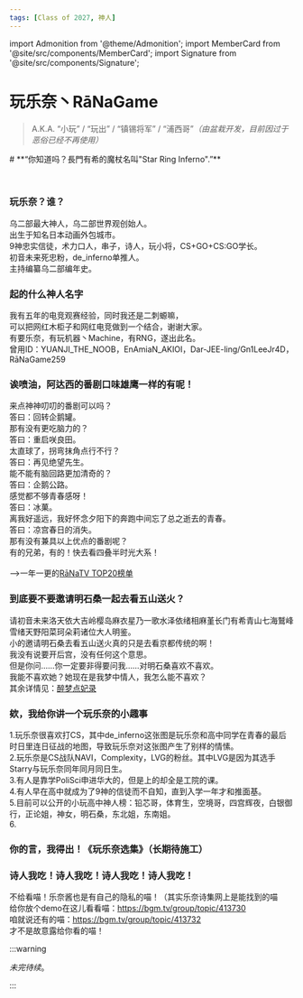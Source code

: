 ```yaml
---
tags: [Class of 2027, 神人]
---
```


import Admonition from '@theme/Admonition';
import MemberCard from '@site/src/components/MemberCard';
import Signature from '@site/src/components/Signature';

# 玩乐奈丶RāNaGame

> A.K.A. “小玩” / “玩出” / “镇锡将军” / “浦西哥”_（由盆栽开发，目前因过于恶俗已经不再使用）_

<Admonition type="tip" icon="⛵" title="进条目啥都别说，先一起说：">
# **“你知道吗？長門有希的魔杖名叫"Star Ring Inferno".”**
</Admonition>

<MemberCard
  name="玩乐奈丶RāNaGame"
  subtitle="Author"
  avatar="https://lain.bgm.tv/pic/user/c/000/76/99/769910.jpg"
  link="https://bgm.tv/user/darjeeling39_ak"
/>

<br />

### 玩乐奈？谁？

乌二部最大神人，乌二部世界观创始人。\
出生于知名日本动画外包城市。\
9神忠实信徒，术力口人，串子，诗人，玩小将，CS+GO+CS:GO学长。\
初音未来死忠粉，de_inferno单推人。\
主持编纂乌二部编年史。

### 起的什么神人名字

我有五年的电竞观赛经验，同时我还是二刺螈嘛，\
可以把网红木柜子和网红电竞做到一个结合，谢谢大家。\
有要乐奈，有玩机器丶Machine，有RNG，遂出此名。\
曾用ID：YUANJI_THE_NOOB，EnAmiaN_AKIOI，Dar-JEE-ling/Gn1LeeJr4D，RāNaGame259

### 诶喷油，阿达西的番剧口味雄鹰一样的有呢！

来点神神叨叨的番剧可以吗？\
答曰：回转企鹅罐。\
那有没有更吃脑力的？\
答曰：重启咲良田。\
太直球了，拐弯抹角点行不行？\
答曰：再见绝望先生。\
能不能有脑回路更加清奇的？\
答曰：企鹅公路。\
感觉都不够青春感呀！\
答曰：冰菓。\
离我好遥远，我好怀念夕阳下的奔跑中间忘了总之逝去的青春。\
答曰：凉宫春日的消失。\
那有没有兼具以上优点的番剧呢？\
有的兄弟，有的！快去看四叠半时光大系！\
\
-->一年一更的[RāNaTV TOP20榜单](https://bgm.tv/index/61383)

### 到底要不要邀请明石桑一起去看五山送火？

请初音未来洛天依大吉岭樱岛麻衣星乃一歌水泽依绪相麻堇长门有希青山七海鷲峰雪绪天野阳菜珂朵莉诸位大人明鉴。\
小的邀请明石桑去看五山送火真的只是去看京都传统的啊！\
我没有说要开后宫，没有任何这个意思。\
但是你问……你一定要非得要问我……对明石桑喜欢不喜欢。\
我能不喜欢她？她现在是我梦中情人，我怎么能不喜欢？\
其余详情见：[醉梦点妃录](https://bgm.tv/index/64721)

### 欸，我给你讲一个玩乐奈的小趣事
1.玩乐奈很喜欢打CS，其中de_inferno这张图是玩乐奈和高中同学在青春的最后时日里连日征战的地图，导致玩乐奈对这张图产生了别样的情愫。\
2.玩乐奈是CS战队NAVI，Complexity，LVG的粉丝。其中LVG是因为其选手Starry与玩乐奈同年同月同日生。\
3.有人是靠学PoliSci申进华大的，但是上的却全是工院的课。\
4.有人早在高中就成为了9神的信徒而不自知，直到入学一年才和推面基。\
5.目前可以公开的小玩高中神人榜：铅芯哥，体育生，空境哥，四宫辉夜，白银御行，正论姐，神女，明石桑，东北姐，东南姐。\
6.

### 你的言，我得出！《玩乐奈选集》（长期待施工）

### 诗人我吃！诗人我吃！诗人我吃！诗人我吃！

不给看喵！乐奈酱也是有自己的隐私的喵！（其实乐奈诗集网上是能找到的喵\
给你放个demo在这儿看看喵：https://bgm.tv/group/topic/413730 \
咱就说还有的喵：https://bgm.tv/group/topic/413732 \
才不是故意露给你看的喵！

:::warning

_未完待续_。

:::
